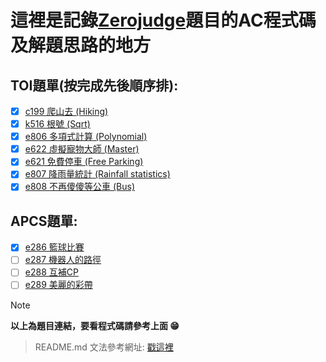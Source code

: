 # 這裡是記錄[Zerojudge](https://zerojudge.tw/)題目的AC程式碼及解題思路的地方


## TOI題單(按完成先後順序排):
- [x] [c199 爬山去 (Hiking)](https://zerojudge.tw/ShowProblem?problemid=c199)
- [x] [k516 根號 (Sqrt)](https://zerojudge.tw/ShowProblem?problemid=k516)
- [x] [e806 多項式計算 (Polynomial)](https://zerojudge.tw/ShowProblem?problemid=e806)
- [x] [e622 虛擬寵物大師 (Master)](https://zerojudge.tw/ShowProblem?problemid=e622)
- [x] [e621 免費停車 (Free Parking)](https://zerojudge.tw/ShowProblem?problemid=e621)
- [x] [e807 降雨量統計 (Rainfall statistics)](https://zerojudge.tw/ShowProblem?problemid=e807)
- [x] [e808 不再傻傻等公車 (Bus)](https://zerojudge.tw/ShowProblem?problemid=e808)

## APCS題單:
- [x] [e286 籃球比賽](https://zerojudge.tw/ShowProblem?problemid=e286)
- [ ] [e287 機器人的路徑](https://zerojudge.tw/ShowProblem?problemid=e287)
- [ ] [e288 互補CP](https://zerojudge.tw/ShowProblem?problemid=e288)
- [ ] [e289 美麗的彩帶](https://zerojudge.tw/ShowProblem?problemid=e289)

> [!NOTE]
> **以上為題目連結，要看程式碼請參考上面 :grin:**


> README.md 文法參考網址: [戳這裡](https://docs.github.com/zh/get-started/writing-on-github/getting-started-with-writing-and-formatting-on-github/basic-writing-and-formatting-syntax)



<!--~~我好閒喔跑來寫這東西還玩一堆奇奇怪怪的程式 :sweat_smile:~~--!>


